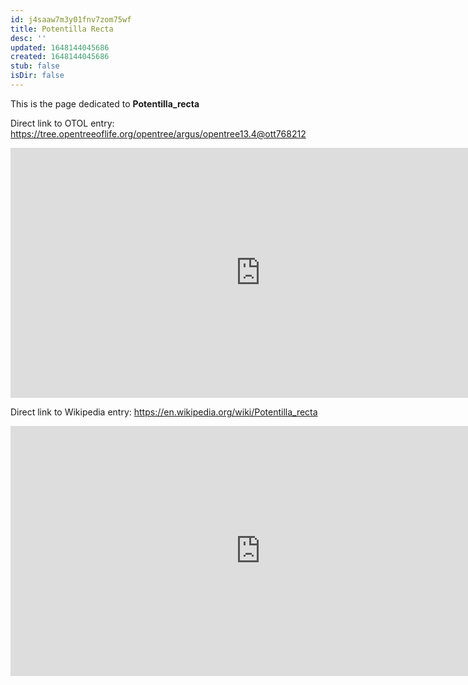 ```yaml
---
id: j4saaw7m3y01fnv7zom75wf
title: Potentilla Recta
desc: ''
updated: 1648144045686
created: 1648144045686
stub: false
isDir: false
---
```

This is the page dedicated to **Potentilla_recta**


Direct link to OTOL entry: https://tree.opentreeoflife.org/opentree/argus/opentree13.4@ott768212



<html>
    <body>
    <iframe src="https://tree.opentreeoflife.org/opentree/argus/opentree13.4@ott768212"
    width="800" height="400" frameborder="0" allowfullscreen> </iframe>
    </body>
</html>
    


Direct link to Wikipedia entry: https://en.wikipedia.org/wiki/Potentilla_recta



<html>
    <body>
    <iframe src="https://en.wikipedia.org/wiki/Potentilla_recta"
    width="800" height="400" frameborder="0" allowfullscreen> </iframe>
    </body>
</html>
    

